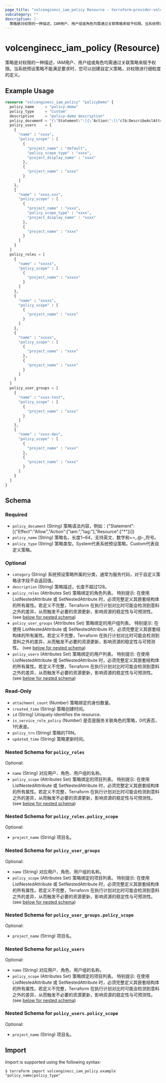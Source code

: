 ```yaml
---
page_title: "volcenginecc_iam_policy Resource - terraform-provider-volcenginecc"
subcategory: ""
description: |-
  策略是对权限的一种描述，IAM用户、用户组或角色均需通过关联策略来赋予权限。当系统预设策略不能满足要求时，您可以创建自定义策略，对权限进行细粒度的定义。
---
```


# volcenginecc_iam_policy (Resource)

策略是对权限的一种描述，IAM用户、用户组或角色均需通过关联策略来赋予权限。当系统预设策略不能满足要求时，您可以创建自定义策略，对权限进行细粒度的定义。

## Example Usage

```terraform
resource "volcenginecc_iam_policy" "policyDemo" {
  policy_name     = "policy-demo"
  policy_type     = "Custom"
  description     = "policy-demo description"
  policy_document = "{\"Statement\":[{\"Action\":[\"clb:DescribeAclAttributes\",\"clb:DescribeHealthCheckLogProjectAttributes\",\"clb:DescribeListenerAttributes\",\"clb:DescribeListenerHealth\",\"clb:DescribeLoadBalancerAttributes\",\"clb:DescribeLoadBalancerHealth\",\"clb:DescribeLoadBalancersBilling\",\"clb:DescribeNLBListenerAttributes\",\"clb:DescribeNLBListenerCertificates\",\"clb:DescribeNLBListenerHealth\",\"clb:DescribeNLBListeners\",\"clb:DescribeNLBServerGroupAttributes\",\"clb:DescribeNLBServerGroups\",\"clb:DescribeNLBZones\",\"clb:DescribeNetworkLoadBalancerAttributes\",\"clb:DescribeNetworkLoadBalancers\",\"clb:DescribeServerGroupAttributes\",\"clb:DescribeZones\",\"clb:ListTagsForNLBResources\",\"clb:DescribeAcls\",\"clb:DescribeCertificates\",\"clb:DescribeHealthCheckLogTopicAttributes\",\"clb:DescribeListeners\",\"clb:DescribeLoadBalancerSpecs\",\"clb:DescribeLoadBalancers\",\"clb:DescribeRules\",\"clb:DescribeServerGroups\",\"clb:ListTagsForResources\",\"clb:TagNLBResources\",\"clb:TagResources\",\"clb:UntagNLBResources\",\"clb:UntagResources\"],\"Effect\":\"Allow\",\"Resource\":[\"*\"]}]}"
  policy_users    = [
    {
      "name" : "xxxx",
      "policy_scope" : [
        {
          "project_name" : "default",
          "policy_scope_type" : "xxxx",
          "project_display_name" : "xxxx"
        },
        {
          "project_name" : "xxxx"
        }
      ]
    },
    {
      "name" : "xxxx.xxx",
      "policy_scope" : [
        {
          "project_name" : "xxxx",
          "policy_scope_type" : "xxxx",
          "project_display_name" : "xxxx"
        },
        {
          "project_name" : "xxxx"
        }
      ]
    }
  ]
  policy_roles = [
    {
      "name" : "xxxxx",
      "policy_scope" : [
        {
          "project_name" : "xxxxx"
        }
      ]
    },
    {
      "name" : "xxxxx",
      "policy_scope" : [
        {
          "project_name" : "xxxx"
        }
      ]
    },
    {
      "name" : "xxxxx",
      "policy_scope" : [
        {
          "project_name" : "xxxx"
        },
        {
          "project_name" : "xxxx"
        }
      ]
    }
  ]
  policy_user_groups = [
    {
      "name" : "xxxx-test",
      "policy_scope" : [
        {
          "project_name" : "xxxx"
        }
      ]
    },
    {
      "name" : "xxxx-dev",
      "policy_scope" : [
        {
          "project_name" : "xxxx"
        },
        {
          "project_name" : "xxxx"
        }
      ]
    }
  ]
}
```

<!-- schema generated by tfplugindocs -->
## Schema

### Required

- `policy_document` (String) 策略语法内容，例如：{"Statement":[{"Effect":"Allow","Action":["iam:","tag:"],"Resource":["*"]}]}
- `policy_name` (String) 策略名，长度1~64，支持英文、数字和+=,.@-_符号。
- `policy_type` (String) 策略类型。System代表系统预设策略，Custom代表自定义策略。

### Optional

- `category` (String) 系统预设策略所属的分类，通常为服务代码，对于自定义策略该字段不会返回值。
- `description` (String) 策略描述，长度不超过128。
- `policy_roles` (Attributes Set) 策略绑定的角色列表。
 特别提示: 在使用 ListNestedAttribute 或 SetNestedAttribute 时，必须完整定义其嵌套结构体的所有属性。若定义不完整，Terraform 在执行计划对比时可能会检测到意料之外的差异，从而触发不必要的资源更新，影响资源的稳定性与可预测性。 (see [below for nested schema](#nestedatt--policy_roles))
- `policy_user_groups` (Attributes Set) 策略绑定的用户组列表。
 特别提示: 在使用 ListNestedAttribute 或 SetNestedAttribute 时，必须完整定义其嵌套结构体的所有属性。若定义不完整，Terraform 在执行计划对比时可能会检测到意料之外的差异，从而触发不必要的资源更新，影响资源的稳定性与可预测性。 (see [below for nested schema](#nestedatt--policy_user_groups))
- `policy_users` (Attributes Set) 策略绑定的用户列表。
 特别提示: 在使用 ListNestedAttribute 或 SetNestedAttribute 时，必须完整定义其嵌套结构体的所有属性。若定义不完整，Terraform 在执行计划对比时可能会检测到意料之外的差异，从而触发不必要的资源更新，影响资源的稳定性与可预测性。 (see [below for nested schema](#nestedatt--policy_users))

### Read-Only

- `attachment_count` (Number) 策略绑定的身份数量。
- `created_time` (String) 策略创建时间。
- `id` (String) Uniquely identifies the resource.
- `is_service_role_policy` (Number) 是否是服务关联角色的策略，0代表否，1代表是。
- `policy_trn` (String) 策略的TRN。
- `updated_time` (String) 策略更新时间。

<a id="nestedatt--policy_roles"></a>
### Nested Schema for `policy_roles`

Optional:

- `name` (String) 对应用户、角色、用户组的名称。
- `policy_scope` (Attributes Set) 策略绑定的项目列表。
 特别提示: 在使用 ListNestedAttribute 或 SetNestedAttribute 时，必须完整定义其嵌套结构体的所有属性。若定义不完整，Terraform 在执行计划对比时可能会检测到意料之外的差异，从而触发不必要的资源更新，影响资源的稳定性与可预测性。 (see [below for nested schema](#nestedatt--policy_roles--policy_scope))

<a id="nestedatt--policy_roles--policy_scope"></a>
### Nested Schema for `policy_roles.policy_scope`

Optional:

- `project_name` (String) 项目名。



<a id="nestedatt--policy_user_groups"></a>
### Nested Schema for `policy_user_groups`

Optional:

- `name` (String) 对应用户、角色、用户组的名称。
- `policy_scope` (Attributes Set) 策略绑定的项目列表。
 特别提示: 在使用 ListNestedAttribute 或 SetNestedAttribute 时，必须完整定义其嵌套结构体的所有属性。若定义不完整，Terraform 在执行计划对比时可能会检测到意料之外的差异，从而触发不必要的资源更新，影响资源的稳定性与可预测性。 (see [below for nested schema](#nestedatt--policy_user_groups--policy_scope))

<a id="nestedatt--policy_user_groups--policy_scope"></a>
### Nested Schema for `policy_user_groups.policy_scope`

Optional:

- `project_name` (String) 项目名。



<a id="nestedatt--policy_users"></a>
### Nested Schema for `policy_users`

Optional:

- `name` (String) 对应用户、角色、用户组的名称。
- `policy_scope` (Attributes Set) 策略绑定的项目列表。
 特别提示: 在使用 ListNestedAttribute 或 SetNestedAttribute 时，必须完整定义其嵌套结构体的所有属性。若定义不完整，Terraform 在执行计划对比时可能会检测到意料之外的差异，从而触发不必要的资源更新，影响资源的稳定性与可预测性。 (see [below for nested schema](#nestedatt--policy_users--policy_scope))

<a id="nestedatt--policy_users--policy_scope"></a>
### Nested Schema for `policy_users.policy_scope`

Optional:

- `project_name` (String) 项目名。

## Import

Import is supported using the following syntax:

```shell
$ terraform import volcenginecc_iam_policy.example "policy_name|policy_type"
```